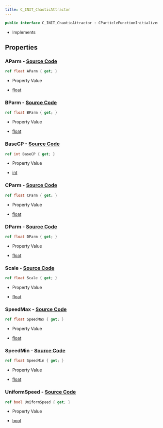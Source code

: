 ```yaml
---
title: C_INIT_ChaoticAttractor
---
```


```csharp
public interface C_INIT_ChaoticAttractor : CParticleFunctionInitializer, CParticleFunction, ISchemaClass<CParticleFunction>, ISchemaClass<CParticleFunctionInitializer>, ISchemaClass<C_INIT_ChaoticAttractor>, ISchemaField, ISchemaClass, INativeHandle
```

- Implements

## Properties

### **AParm** - [Source Code](https://github.com/swiftly-solution/swiftlys2/blob/main/managed/src/SwiftlyS2.Generated/Schemas/Interfaces/C_INIT_ChaoticAttractor.cs#L16)

```csharp
ref float AParm { get; }
```

- Property Value

- [float](https://learn.microsoft.com/dotnet/api/system.single)

### **BParm** - [Source Code](https://github.com/swiftly-solution/swiftlys2/blob/main/managed/src/SwiftlyS2.Generated/Schemas/Interfaces/C_INIT_ChaoticAttractor.cs#L18)

```csharp
ref float BParm { get; }
```

- Property Value

- [float](https://learn.microsoft.com/dotnet/api/system.single)

### **BaseCP** - [Source Code](https://github.com/swiftly-solution/swiftlys2/blob/main/managed/src/SwiftlyS2.Generated/Schemas/Interfaces/C_INIT_ChaoticAttractor.cs#L30)

```csharp
ref int BaseCP { get; }
```

- Property Value

- [int](https://learn.microsoft.com/dotnet/api/system.int32)

### **CParm** - [Source Code](https://github.com/swiftly-solution/swiftlys2/blob/main/managed/src/SwiftlyS2.Generated/Schemas/Interfaces/C_INIT_ChaoticAttractor.cs#L20)

```csharp
ref float CParm { get; }
```

- Property Value

- [float](https://learn.microsoft.com/dotnet/api/system.single)

### **DParm** - [Source Code](https://github.com/swiftly-solution/swiftlys2/blob/main/managed/src/SwiftlyS2.Generated/Schemas/Interfaces/C_INIT_ChaoticAttractor.cs#L22)

```csharp
ref float DParm { get; }
```

- Property Value

- [float](https://learn.microsoft.com/dotnet/api/system.single)

### **Scale** - [Source Code](https://github.com/swiftly-solution/swiftlys2/blob/main/managed/src/SwiftlyS2.Generated/Schemas/Interfaces/C_INIT_ChaoticAttractor.cs#L24)

```csharp
ref float Scale { get; }
```

- Property Value

- [float](https://learn.microsoft.com/dotnet/api/system.single)

### **SpeedMax** - [Source Code](https://github.com/swiftly-solution/swiftlys2/blob/main/managed/src/SwiftlyS2.Generated/Schemas/Interfaces/C_INIT_ChaoticAttractor.cs#L28)

```csharp
ref float SpeedMax { get; }
```

- Property Value

- [float](https://learn.microsoft.com/dotnet/api/system.single)

### **SpeedMin** - [Source Code](https://github.com/swiftly-solution/swiftlys2/blob/main/managed/src/SwiftlyS2.Generated/Schemas/Interfaces/C_INIT_ChaoticAttractor.cs#L26)

```csharp
ref float SpeedMin { get; }
```

- Property Value

- [float](https://learn.microsoft.com/dotnet/api/system.single)

### **UniformSpeed** - [Source Code](https://github.com/swiftly-solution/swiftlys2/blob/main/managed/src/SwiftlyS2.Generated/Schemas/Interfaces/C_INIT_ChaoticAttractor.cs#L32)

```csharp
ref bool UniformSpeed { get; }
```

- Property Value

- [bool](https://learn.microsoft.com/dotnet/api/system.boolean)

